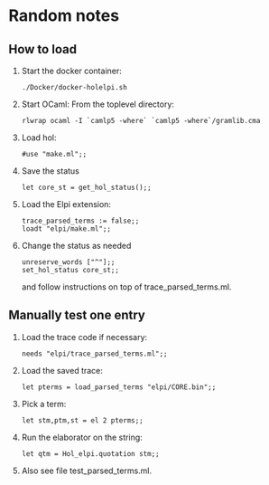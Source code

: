 # Random notes

## How to load

1. Start the docker container:
   ```
   ./Docker/docker-holelpi.sh 
   ```
2. Start OCaml:
   From the toplevel directory:
   ```
   rlwrap ocaml -I `camlp5 -where` `camlp5 -where`/gramlib.cma
   ```
3. Load hol:
   ```
   #use "make.ml";;
   ```
4. Save the status
   ```
   let core_st = get_hol_status();;
   ```
5. Load the Elpi extension:
   ```
   trace_parsed_terms := false;;
   loadt "elpi/make.ml";;  
   ```
6. Change the status as needed
   ```
   unreserve_words ["^"];;
   set_hol_status core_st;;
   ```
   and follow instructions on top of trace_parsed_terms.ml.

## Manually test one entry

1. Load the trace code if necessary:
   ```
   needs "elpi/trace_parsed_terms.ml";;
   ```
2. Load the saved trace:
   ```
   let pterms = load_parsed_terms "elpi/CORE.bin";;
   ```
3. Pick a term:
   ```
   let stm,ptm,st = el 2 pterms;;
   ```
4. Run the elaborator on the string:
   ```
   let qtm = Hol_elpi.quotation stm;;
   ```
5. Also see file test_parsed_terms.ml.
